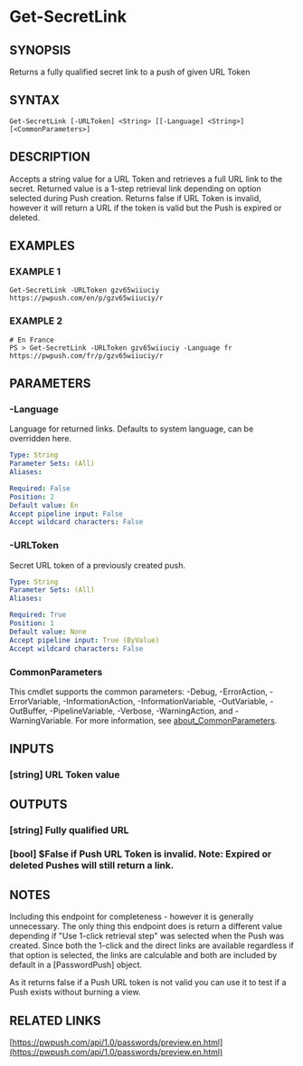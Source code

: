 ﻿---
external help file: PassPushPosh-help.xml
Module Name: PassPushPosh
online version: https://pwpush.com/api/1.0/passwords/preview.en.html
schema: 2.0.0
---

# Get-SecretLink

## SYNOPSIS
Returns a fully qualified secret link to a push of given URL Token

## SYNTAX

```
Get-SecretLink [-URLToken] <String> [[-Language] <String>] [<CommonParameters>]
```

## DESCRIPTION
Accepts a string value for a URL Token and retrieves a full URL link to the secret.
Returned value is a 1-step retrieval link depending on option selected during Push creation.
Returns false if URL Token is invalid, however it will return a URL if the token is valid
but the Push is expired or deleted.

## EXAMPLES

### EXAMPLE 1
```
Get-SecretLink -URLToken gzv65wiiuciy
https://pwpush.com/en/p/gzv65wiiuciy/r
```

### EXAMPLE 2
```
# En France
PS > Get-SecretLink -URLToken gzv65wiiuciy -Language fr
https://pwpush.com/fr/p/gzv65wiiuciy/r
```

## PARAMETERS

### -Language
Language for returned links.
Defaults to system language, can be overridden here.

```yaml
Type: String
Parameter Sets: (All)
Aliases:

Required: False
Position: 2
Default value: En
Accept pipeline input: False
Accept wildcard characters: False
```

### -URLToken
Secret URL token of a previously created push.

```yaml
Type: String
Parameter Sets: (All)
Aliases:

Required: True
Position: 1
Default value: None
Accept pipeline input: True (ByValue)
Accept wildcard characters: False
```

### CommonParameters
This cmdlet supports the common parameters: -Debug, -ErrorAction, -ErrorVariable, -InformationAction, -InformationVariable, -OutVariable, -OutBuffer, -PipelineVariable, -Verbose, -WarningAction, and -WarningVariable. For more information, see [about_CommonParameters](http://go.microsoft.com/fwlink/?LinkID=113216).

## INPUTS

### [string] URL Token value
## OUTPUTS

### [string] Fully qualified URL
### [bool] $False if Push URL Token is invalid. Note: Expired or deleted Pushes will still return a link.
## NOTES
Including this endpoint for completeness - however it is generally unnecessary.
The only thing this endpoint does is return a different value depending if "Use 1-click retrieval step"
was selected when the Push was created. 
Since both the 1-click and the direct links are available
regardless if that option is selected, the links are calculable and both are included by default in a
\[PasswordPush\] object.

As it returns false if a Push URL token is not valid you can use it to test if a Push exists without
burning a view.

## RELATED LINKS

[https://pwpush.com/api/1.0/passwords/preview.en.html](https://pwpush.com/api/1.0/passwords/preview.en.html)

